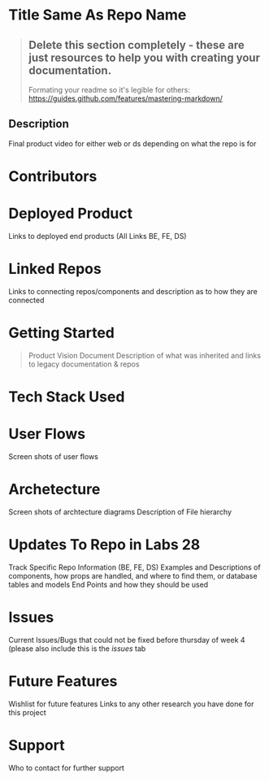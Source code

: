 # Title Same As Repo Name
>## Delete this section completely - these are just resources to help you with creating your documentation.
>Formating your readme so it's legible for others: https://guides.github.com/features/mastering-markdown/
## Description
Final product video for either web or ds depending on what the repo is for
# Contributors
# Deployed Product 
Links to deployed end products (All Links BE, FE, DS)
# Linked Repos
Links to connecting repos/components and description as to how they are connected
# Getting Started
>Product Vision Document
Description of what was inherited and links to legacy documentation & repos
# Tech Stack Used
# User Flows
Screen shots of user flows
# Archetecture 
Screen shots of archtecture diagrams
Description of File hierarchy
# Updates To Repo in Labs 28
Track Specific Repo Information (BE, FE, DS)
Examples and Descriptions of components, how props are handled, and where to find them, or database tables and models
End Points and how they should be used
# Issues 
Current Issues/Bugs that could not be fixed before thursday of week 4 (please also include this is the *issues* tab
# Future Features
Wishlist for future features
Links to any other research you have done for this project
# Support
Who to contact for further support
